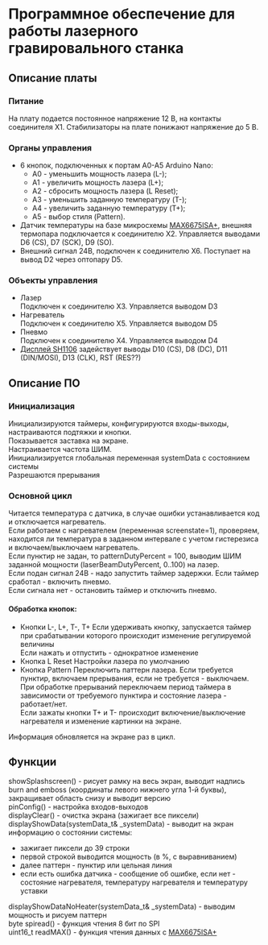 # Программное обеспечение для работы лазерного гравировального станка
## Описание платы
### Питание
На плату подается постоянное напряжение 12 В, на контакты соединителя X1. Стабилизаторы на плате понижают напряжение до 5 В.
### Органы управления
- 6 кнопок, подключенных к портам А0-А5 Arduino Nano:
    - A0 - уменьшить мощность лазера (L-);
    - A1 - увеличить мощность лазера (L+);
    - A2 - сбросить мощность лазера (L Reset);
    - A3 - уменьшить заданную температуру (T-);
    - A4 - увеличить заданную температуру (T+);
    - A5 - выбор стиля (Pattern).
- Датчик температуры на базе микросхемы [MAX6675ISA+](https://www.chipdip.ru/product/max6675isa-2), внешняя термопара подключается к соединителю X2. Управляется выводами D6 (CS), D7 (SCK), D9 (SO).
- Внешний сигнал 24В, подключен к соединителю X6. Поступает на вывод D2 через оптопару D5.
### Объекты управления
- Лазер  
Подключен к соединителю X3. Управляется выводом D3
- Нагреватель  
Подключен к соединителю X5. Управляется выводом D5
- Пневмо  
Подключен к соединителю X4. Управляется выводом D4
- [Дисплей SH1106](https://www.chipdip.ru/product/1.3inch-oled-b)
задействует выводы D10 (CS), D8 (DC), D11 (DIN/MOSI), D13 (CLK), RST (RES??)
## Описание ПО
### Инициализация  
Инициализируются таймеры, конфигурируются входы-выходы, настраиваются подтяжки и кнопки.  
Показывается заставка на экране.  
Настраивается частота ШИМ.  
Инициализируется глобальная переменная systemData с состоянием системы  
Разрешаются прерывания  
### Основной цикл
Читается температура с датчика, в случае ошибки устанавливается код и отключается нагреватель.  
Если работаем с нагревателем (переменная screenstate=1), проверяем, находится ли температура в заданном интервале с учетом гистерезиса и включаем/выключаем нагреватель.  
Если пунктир не задан, то patternDutyPercent = 100, выводим ШИМ заданной мощности (laserBeamDutyPercent, 0..100) на лазер.  
Если подан сигнал 24В - надо запустить таймер задержки. Если таймер сработал - включить пневмо.  
Если сигнала нет - остановить таймер и отключить пневмо.  
#### Обработка кнопок:
- Кнопки L-, L+, T-, T+
Если удерживать кнопку, запускается таймер при срабатывании которого происходит изменение регулируемой величины  
Если нажать и отпустить - однократное изменение  
- Кнопка L Reset
Настройки лазера по умолчанию
- Кнопка Pattern
Переключить паттерн лазера. Если требуется пунктир, включаем прерывания, если не требуется - выключаем. При обработке прерываний переключаем период таймера в зависимости от требуемого пунктира и состояние лазера - работает/нет.  
Если зажаты кнопки T+ и T- происходит включение/выключение нагревателя и изменение картинки на экране.  

Информация обновляется на экране раз в цикл.

## Функции
showSplashscreen() - рисует рамку на весь экран, выводит надпись burn and emboss (координаты левого нижнего угла 1-й буквы), закращивает область снизу и выводит версию   
pinConfig()  - настройка входов-выходов  
displayClear() - очистка экрана (зажигает все пиксели)  
displayShowData(systemData_t& \_systemData) - выводит на экран информацию о состоянии системы:  
- зажигает пиксели до 39 строки
- первой строкой выводится мощность (в %, с выравниванием)
- далее паттерн - пунктир или цельная линия
- если есть ошибка датчика - сообщение об ошибке, если нет - состояние нагревателя, температуру нагревателя и температуру уставки  
 
displayShowDataNoHeater(systemData_t& \_systemData) - выводим мощность и рисуем паттерн  
byte spiread() - функция чтения 8 бит по SPI  
uint16_t readMAX() - функция чтения данных с [MAX6675ISA+](https://www.chipdip.ru/product/max6675isa-2)

